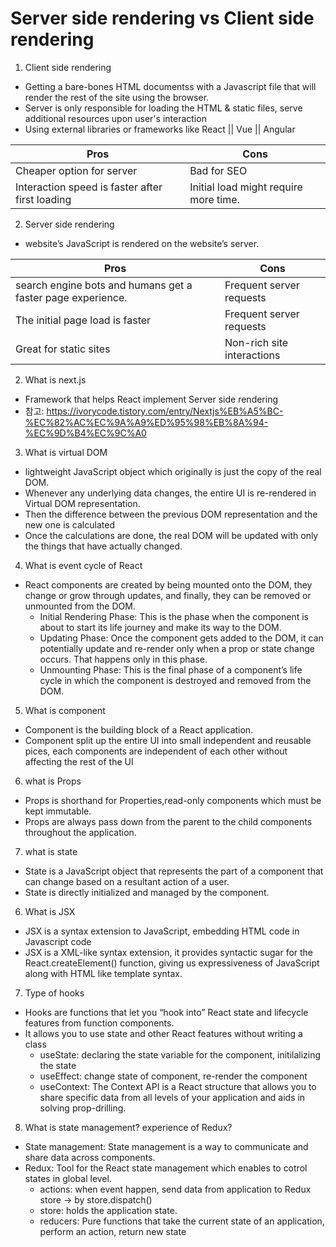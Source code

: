 # Server side rendering vs Client side rendering

1. Client side rendering

- Getting a bare-bones HTML documentss with a Javascript file that will render the rest of the site using the browser.
- Server is only responsible for loading the HTML & static files, serve additional resources upon user's interaction
- Using external libraries or frameworks like React || Vue || Angular

| Pros                                            | Cons                                  |
| ----------------------------------------------- | ------------------------------------- |
| Cheaper option for server                       | Bad for SEO                           |
| Interaction speed is faster after first loading | Initial load might require more time. |

2. Server side rendering

- website’s JavaScript is rendered on the website’s server.

| Pros                                                        | Cons                       |
| ----------------------------------------------------------- | -------------------------- |
| search engine bots and humans get a faster page experience. | Frequent server requests   |
| The initial page load is faster                             | Frequent server requests   |
| Great for static sites                                      | Non-rich site interactions |

2. What is next.js

- Framework that helps React implement Server side rendering
- 참고: https://ivorycode.tistory.com/entry/Nextjs%EB%A5%BC-%EC%82%AC%EC%9A%A9%ED%95%98%EB%8A%94-%EC%9D%B4%EC%9C%A0

3. What is virtual DOM

- lightweight JavaScript object which originally is just the copy of the real DOM.
- Whenever any underlying data changes, the entire UI is re-rendered in Virtual DOM representation.
- Then the difference between the previous DOM representation and the new one is calculated
- Once the calculations are done, the real DOM will be updated with only the things that have actually changed.

4. What is event cycle of React

- React components are created by being mounted onto the DOM, they change or grow through updates, and finally, they can be removed or unmounted from the DOM.
  - Initial Rendering Phase: This is the phase when the component is about to start its life journey and make its way to the DOM.
  - Updating Phase: Once the component gets added to the DOM, it can potentially update and re-render only when a prop or state change occurs. That happens only in this phase.
  - Unmounting Phase: This is the final phase of a component’s life cycle in which the component is destroyed and removed from the DOM.

5. What is component

- Component is the building block of a React application.
- Component split up the entire UI into small independent and reusable pices, each components are independent of each other without affecting the rest of the UI

6. what is Props

- Props is shorthand for Properties,read-only components which must be kept immutable.
- Props are always pass down from the parent to the child components throughout the application.

7. what is state

- State is a JavaScript object that represents the part of a component that can change based on a resultant action of a user.
- State is directly initialized and managed by the component.

6. What is JSX

- JSX is a syntax extension to JavaScript, embedding HTML code in Javascript code
- JSX is a XML-like syntax extension, it provides syntactic sugar for the React.createElement() function, giving us expressiveness of JavaScript along with HTML like template syntax.

7. Type of hooks

- Hooks are functions that let you “hook into” React state and lifecycle features from function components.
- It allows you to use state and other React features without writing a class
  - useState: declaring the state variable for the component, initilalizing the state
  - useEffect: change state of component, re-render the component
  - useContext: The Context API is a React structure that allows you to share specific data from all levels of your application and aids in solving prop-drilling.

8. What is state management? experience of Redux?

- State management: State management is a way to communicate and share data across components.
- Redux: Tool for the React state management which enables to cotrol states in global level.
  - actions: when event happen, send data from application to Redux store -> by store.dispatch()
  - store: holds the application state.
  - reducers: Pure functions that take the current state of an application, perform an action, return new state
